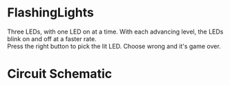 # FlashingLights
Three LEDs, with one LED on at a time.  With each advancing level, the LEDs blink on and off at a faster rate.  
Press the right button to pick the lit LED.  Choose wrong and it's game over.

# Circuit Schematic

